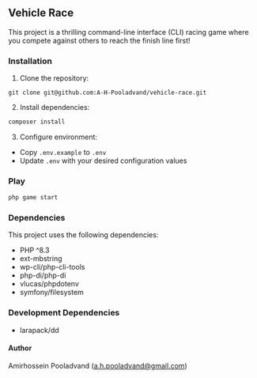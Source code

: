 ## Vehicle Race ️
This project is a thrilling command-line interface (CLI) racing game where you compete against others to reach the finish line first!

### Installation
1. Clone the repository:
```git
git clone git@github.com:A-H-Pooladvand/vehicle-race.git
```
2. Install dependencies:
```bash
composer install
```
3. Configure environment:
* Copy `.env.example` to `.env`
* Update `.env` with your desired configuration values

### Play
```bash
php game start
```

### Dependencies
This project uses the following dependencies:

* PHP ^8.3
* ext-mbstring
* wp-cli/php-cli-tools
* php-di/php-di
* vlucas/phpdotenv
* symfony/filesystem

### Development Dependencies
* larapack/dd

#### Author
Amirhossein Pooladvand (a.h.pooladvand@gmail.com)